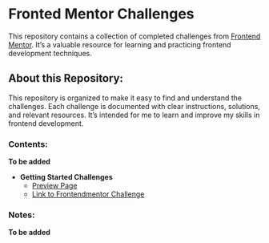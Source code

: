 # Fronted Mentor Challenges

This repository contains a collection of completed challenges from [Frontend Mentor](https://frontendmentor.io).  It’s a valuable resource for learning and practicing frontend development techniques.

## About this Repository:

This repository is organized to make it easy to find and understand the challenges.  Each challenge is documented with clear instructions, solutions, and relevant resources.  It’s intended for me to learn and improve my skills in frontend development.

### Contents:

**To be added**
*   **Getting Started Challenges**
    *   [Preview Page](https://nerb0.github.io/frontend-mentor/getting-started)
    *   [Link to Frontendmentor Challenge](https://www.frontendmentor.io/learning-paths/getting-started-on-frontend-mentor-XJhRWRREZd)
<!-- *   **Challenge 1: QR Code Component** -->
<!--     *   Instructions: Create a card containing a qr code for frontendmentor. -->
<!--     *   Solution:  Simple HTML and CSS. -->
<!--     *   Resources: [Link to Frontendmentor Challenge 1](https://frontendmentor.io/challenges/1/image-gallery) -->

### Notes:

**To be added**
<!-- *   [Link to Frontendmentor Challenge 1](https://frontendmentor.io/challenges/1/image-gallery) -  This is the first challenge in the repository. -->
